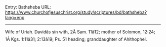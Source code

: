Entry: Bathsheba
URL: https://www.churchofjesuschrist.org/study/scriptures/bd/bathsheba?lang=eng

---

Wife of Uriah. Davidâs sin with, 2Â Sam. 11â12; mother of Solomon, 12:24; 1Â Kgs. 1:11â31; 2:13â19; Ps. 51 heading; granddaughter of Ahithophel.
